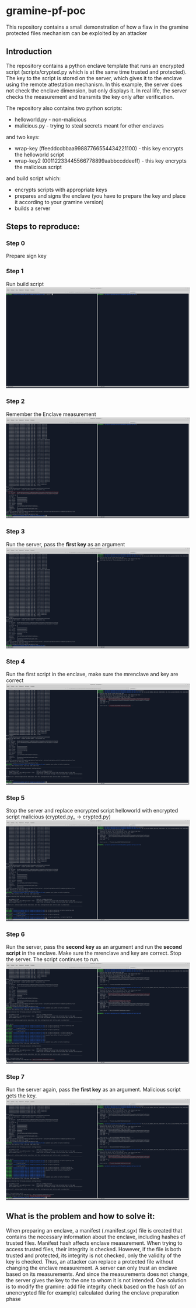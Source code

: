 # gramine-pf-poc

This repository contains a small demonstration of how a flaw in the gramine protected files mechanism can be exploited by an attacker

## Introduction
The repository contains a python enclave template that runs an encrypted script (scripts/crypted.py which is at the same time trusted and protected). The key to the script is stored on the server, which gives it to the enclave using the remote attestation mechanism.
In this example, the server does not check the enclave dimension, but only displays it. In real life, the server checks the measurement and transmits the key only after verification.

The repository also contains two python scripts:
* helloworld.py - non-malicious
* malicious.py - trying to steal secrets meant for other enclaves

and two keys:
* wrap-key (ffeeddccbbaa99887766554434221100) - this key encrypts the helloworld script
* wrap-key2 (00112233445566778899aabbccddeeff) - this key encrypts the malicious script

and build script which:
* encrypts scripts with appropriate keys
* prepares and signs the enclave (you have to prepare the key and place it according to your gramine version)
* builds a server

## Steps to reproduce:
### Step 0
Prepare sign key
### Step 1
Run build script
[![](https://github.com/Villain88/gramine-pf-poc/blob/master/images/1.png)](https://github.com/Villain88/gramine-pf-poc/blob/master/images/1.png "Step 1")

### Step 2
Remember the Enclave measurement
[![](https://github.com/Villain88/gramine-pf-poc/blob/master/images/2.png)](https://github.com/Villain88/gramine-pf-poc/blob/master/images/2.png "Step 2")

### Step 3
Run the server, pass the **first key** as an argument
[![](https://github.com/Villain88/gramine-pf-poc/blob/master/images/3.png)](https://github.com/Villain88/gramine-pf-poc/blob/master/images/3.png "Step 3")

### Step 4
Run the first script in the enclave, make sure the mrenclave and key are correct
[![](https://github.com/Villain88/gramine-pf-poc/blob/master/images/4.png)](https://github.com/Villain88/gramine-pf-poc/blob/master/images/4.png "Step 4")

### Step 5
Stop the server and replace encrypted script helloworld with encrypted script malicious (crypted.py_ -> crypted.py)
[![](https://github.com/Villain88/gramine-pf-poc/blob/master/images/5.png)](https://github.com/Villain88/gramine-pf-poc/blob/master/images/5.png "Step 5")

### Step 6
Run the server, pass the **second key** as an argument and run the **second script** in the enclave.
Make sure the mrenclave and key are correct. Stop the server. The script continues to run.
[![](https://github.com/Villain88/gramine-pf-poc/blob/master/images/6.png)](https://github.com/Villain88/gramine-pf-poc/blob/master/images/6.png "Step 6")

### Step 7
Run the server again, pass the **first key** as an argument.
Malicious script gets the key.
[![](https://github.com/Villain88/gramine-pf-poc/blob/master/images/7.png)](https://github.com/Villain88/gramine-pf-poc/blob/master/images/7.png "Step 7")

## What is the problem and how to solve it:
When preparing an enclave, a manifest (.manifest.sgx) file is created that contains the necessary information about the enclave, including hashes of trusted files.
Manifest hash affects enclave measurement. When trying to access trusted files, their integrity is checked. However, if the file is both trusted and protected, its integrity is not checked, only the validity of the key is checked.
Thus, an attacker can replace a protected file without changing the enclave measurement. A server can only trust an enclave based on its measurements.
And since the measurements does not change, the server gives the key to the one to whom it is not intended. 
One solution is to modify the gramine: add file integrity check based on the hash (of an unencrypted file for example) calculated during the enclave preparation phase

